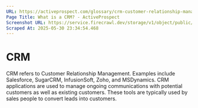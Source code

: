```yaml
---
URL: https://activeprospect.com/glossary/crm-customer-relationship-management/?utm_medium=Email&utm_source=Website&utm_campaign=AP-Email-InsideCBM-Oct
Page Title: What is a CRM? - ActiveProspect
Screenshot URL: https://service.firecrawl.dev/storage/v1/object/public/media/screenshot-5a315844-8a43-4fc6-a8aa-ce0bc3ea5bdf.png
Scraped At: 2025-05-30 23:34:54.468
---
```

# CRM

CRM refers to Customer Relationship Management. Examples include Salesforce, SugarCRM, InfusionSoft, Zoho, and MSDynamics. CRM applications are used to manage ongoing communications with potential customers as well as existing customers. These tools are typically used by sales people to convert leads into customers.



